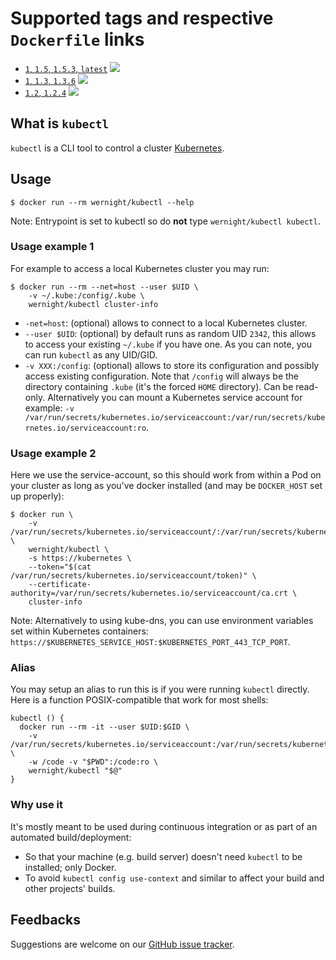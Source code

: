 # Supported tags and respective `Dockerfile` links

  * [`1`, `1.5`, `1.5.3`, `latest`](https://github.com/wernight/docker-kubectl/blob/master/Dockerfile) [![](https://images.microbadger.com/badges/image/wernight/kubectl.svg)](http://microbadger.com/images/wernight/kubectl "Get your own image badge on microbadger.com")
  * [`1`, `1.3`, `1.3.6`](https://github.com/wernight/docker-kubectl/blob/v1.3.6/Dockerfile) [![](https://images.microbadger.com/badges/image/wernight/kubectl:1.3.6.svg)](http://microbadger.com/images/wernight/kubectl "Get your own image badge on microbadger.com")
  * [`1.2`, `1.2.4`](https://github.com/wernight/docker-kubectl/blob/v1.2.4/Dockerfile) [![](https://images.microbadger.com/badges/image/wernight/kubectl:1.2.4.svg)](http://microbadger.com/images/wernight/kubectl "Get your own image badge on microbadger.com")

## What is `kubectl`

`kubectl` is a CLI tool to control a cluster [Kubernetes](http://kubernetes.io/).

## Usage

    $ docker run --rm wernight/kubectl --help

Note: Entrypoint is set to kubectl so do **not** type `wernight/kubectl kubectl`.

### Usage example 1

For example to access a local Kubernetes cluster you may run:

    $ docker run --rm --net=host --user $UID \
        -v ~/.kube:/config/.kube \
        wernight/kubectl cluster-info

  * `-net=host`: (optional) allows to connect to a local Kubernetes cluster.
  * `--user $UID`: (optional) by default runs as random UID `2342`, this allows to access your existing `~/.kube` if you have one. As you can note, you can run `kubectl` as any UID/GID.
  * `-v XXX:/config`: (optional) allows to store its configuration and possibly access existing configuration. Note that `/config` will always be the directory containing `.kube` (it's the forced `HOME` directory). Can be read-only. Alternatively you can mount a Kubernetes service account for example: `-v /var/run/secrets/kubernetes.io/serviceaccount:/var/run/secrets/kubernetes.io/serviceaccount:ro`.

### Usage example 2

Here we use the service-account, so this should work from within a Pod on your cluster as long as you've docker installed (and may be `DOCKER_HOST` set up properly):

    $ docker run \
        -v /var/run/secrets/kubernetes.io/serviceaccount/:/var/run/secrets/kubernetes.io/serviceaccount/:ro \
        wernight/kubectl \
        -s https://kubernetes \
        --token="$(cat /var/run/secrets/kubernetes.io/serviceaccount/token)" \
        --certificate-authority=/var/run/secrets/kubernetes.io/serviceaccount/ca.crt \
        cluster-info

Note: Alternatively to using kube-dns, you can use environment variables set within Kubernetes containers: `https://$KUBERNETES_SERVICE_HOST:$KUBERNETES_PORT_443_TCP_PORT`.

### Alias

You may setup an alias to run this is if you were running `kubectl` directly.
Here is a function POSIX-compatible that work for most shells:

    kubectl () {
      docker run --rm -it --user $UID:$GID \
        -v /var/run/secrets/kubernetes.io/serviceaccount:/var/run/secrets/kubernetes.io/serviceaccount:ro \
        -w /code -v "$PWD":/code:ro \
        wernight/kubectl "$@"
    }

### Why use it

It's mostly meant to be used during continuous integration or as part of an automated build/deployment:

  * So that your machine (e.g. build server) doesn't need `kubectl` to be installed; only Docker.
  * To avoid `kubectl config use-context` and similar to affect your build and other projects' builds.

## Feedbacks

Suggestions are welcome on our [GitHub issue tracker](https://github.com/wernight/docker-kubectl/issues).
